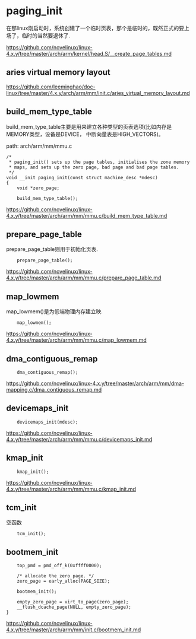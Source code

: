 paging_init
========================================

在那linux刚启动时，系统创建了一个临时页表，那个是临时的，既然正式的要上场了，临时的当然要退休了.

https://github.com/novelinux/linux-4.x.y/tree/master/arch/arm/kernel/head.S/__create_page_tables.md

aries virtual memory layout
----------------------------------------

https://github.com/leeminghao/doc-linux/tree/master/4.x.y/arch/arm/mm/init.c/aries_virtual_memory_layout.md

build_mem_type_table
----------------------------------------

build_mem_type_table主要是用来建立各种类型的页表选项(比如内存是MEMORY类型，设备是DEVICE，
中断向量表是HIGH_VECTORS)。

path: arch/arm/mm/mmu.c
```
/*
 * paging_init() sets up the page tables, initialises the zone memory
 * maps, and sets up the zero page, bad page and bad page tables.
 */
void __init paging_init(const struct machine_desc *mdesc)
{
    void *zero_page;

    build_mem_type_table();
```

https://github.com/novelinux/linux-4.x.y/tree/master/arch/arm/mm/mmu.c/build_mem_type_table.md

prepare_page_table
----------------------------------------

prepare_page_table则用于初始化页表.

```
    prepare_page_table();
```

https://github.com/novelinux/linux-4.x.y/tree/master/arch/arm/mm/mmu.c/prepare_page_table.md

map_lowmem
----------------------------------------

map_lowmem()是为低端物理内存建立映.

```
    map_lowmem();
```

https://github.com/novelinux/linux-4.x.y/tree/master/arch/arm/mm/mmu.c/map_lowmem.md

dma_contiguous_remap
----------------------------------------

```
    dma_contiguous_remap();
```

https://github.com/novelinux/linux-4.x.y/tree/master/arch/arm/mm/dma-mapping.c/dma_contiguous_remap.md

devicemaps_init
----------------------------------------

```
    devicemaps_init(mdesc);
```

https://github.com/novelinux/linux-4.x.y/tree/master/arch/arm/mm/mmu.c/devicemaps_init.md

kmap_init
----------------------------------------

```
    kmap_init();
```

https://github.com/novelinux/linux-4.x.y/tree/master/arch/arm/mm/mmu.c/kmap_init.md

tcm_init
----------------------------------------

空函数

```
    tcm_init();
```

bootmem_init
----------------------------------------

```
    top_pmd = pmd_off_k(0xffff0000);

    /* allocate the zero page. */
    zero_page = early_alloc(PAGE_SIZE);

    bootmem_init();

    empty_zero_page = virt_to_page(zero_page);
    __flush_dcache_page(NULL, empty_zero_page);
}
```

https://github.com/novelinux/linux-4.x.y/tree/master/arch/arm/mm/init.c/bootmem_init.md

